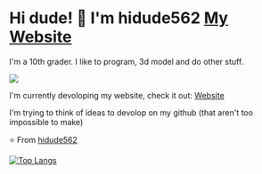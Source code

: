 <!-- This is my README.MD file for my github, enjoy -->

# Hi dude! 👋 I'm hidude562 [My Website](nathanmills.dev)

I'm a 10th grader. I like to program, 3d model and do other stuff.

![](https://github-readme-stats.vercel.app/api?username=hidude562&show_icons=true)

I'm currently devoloping my website, check it out: [Website](nathanmills.dev)

I'm trying to think of ideas to devolop on my github (that aren't too impossible to make)

⭐️ From [hidude562](https://github.com/hidude562)

[![Top Langs](https://github-readme-stats.vercel.app/api/top-langs/?username=hidude562&theme=dark)](https://github.com/hidude562/github-readme-stats)
